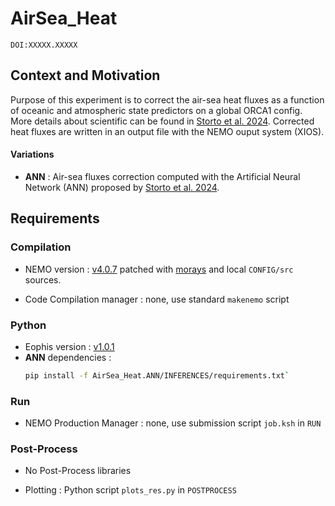 # AirSea_Heat

`DOI:XXXXX.XXXXX`

## Context and Motivation

Purpose of this experiment is to correct the air-sea heat fluxes as a function of oceanic and atmospheric state predictors on a global ORCA1 config. More details about scientific can be found in [Storto et al. 2024](https://doi.org/10.5194/gmd-2024-185). Corrected heat fluxes are written in an output file with the NEMO ouput system (XIOS).

#### Variations
- **ANN** : Air-sea fluxes correction computed with the Artificial Neural Network (ANN) proposed by [Storto et al. 2024](https://doi.org/10.5194/gmd-2024-185).

## Requirements

### Compilation

- NEMO version : [v4.0.7](https://forge.ipsl.fr/nemo/browser/NEMO/releases/r4.0/r4.0.7) patched with [morays](https://github.com/morays-community/Patches-NEMO/tree/main/NEMO_v4.0.7) and local `CONFIG/src` sources.

- Code Compilation manager : none, use standard `makenemo` script


### Python

- Eophis version : [v1.0.1](https://github.com/meom-group/eophis/releases/tag/v1.0.1)
- **ANN** dependencies :
	```bash
	pip install -f AirSea_Heat.ANN/INFERENCES/requirements.txt`
	```

### Run

- NEMO Production Manager : none, use submission script `job.ksh` in `RUN`


### Post-Process

- No Post-Process libraries

- Plotting : Python script `plots_res.py` in `POSTPROCESS`

